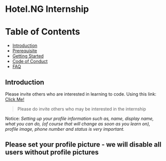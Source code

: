 # Hotel.NG Internship



Table of Contents
=================
  * [Introduction](#introduction)
  * [Prerequisite](prerequisite.md)
  * [Getting Started](getting-started.md)
  * [Code of Conduct](coc.md)
  * [FAQ](FAQ.md)

## Introduction
 Please invite others who are interested in learning to code. Using this link: [Click Me!](https://join.slack.com/t/hnginternship5/shared_invite/enQtNTgwMTIwMTQ4MDMyLTgyYTU1MTc5YzZiZTJmN2E1MmI0MGJhNmYzY2ZiNzdhNDEwZjM3ODlkY2FlMjNlMmNmMzE2NDQ0OWJmOWJhNGY)

> Please do invite others who may be interested in the internship

Notice: 
*Setting up your profile information such as, name, display name, what you can do, (of course that will change as soon as you learn on), profile image, phone number and status is very important.*


**Please set your profile picture - we will disable all users without profile pictures**
---
